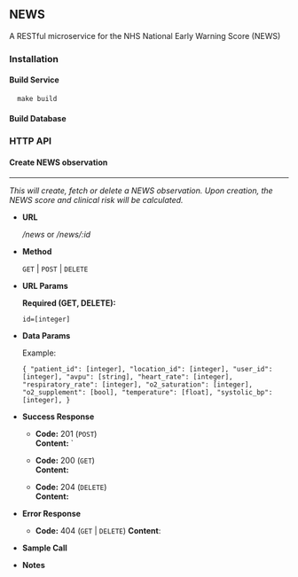 ## NEWS
A RESTful microservice for the NHS National Early Warning Score (NEWS)

### Installation

#### Build Service
      
      make build

#### Build Database

### HTTP API

#### Create NEWS observation
---
_This will create, fetch or delete a NEWS observation. Upon creation, the NEWS score and clinical risk will be calculated._

* **URL**

  _/news_ or _/news/:id_
  
* **Method**

  `GET` | `POST` | `DELETE`

* **URL Params**
  
  **Required (GET, DELETE):**
  
  `id=[integer]`

* **Data Params**

  Example:

  `{
      "patient_id": [integer],
      "location_id": [integer],
      "user_id": [integer],
      "avpu": [string],
      "heart_rate": [integer],
      "respiratory_rate": [integer],
      "o2_saturation": [integer],
      "o2_supplement": [bool],
      "temperature": [float],
      "systolic_bp": [integer],
  }`

* **Success Response**

  * **Code:** 201 (`POST`) <br />
    **Content:** `

  * **Code:** 200 (`GET`) <br />
    **Content:**

  * **Code:** 204 (`DELETE`) <br />
    **Content:**

* **Error Response**

  * **Code:** 404 (`GET` | `DELETE`)
    **Content**:

* **Sample Call**

* **Notes**

